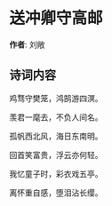 # 送冲卿守高邮

**作者**: 刘敞

## 诗词内容

鸡骛守樊笼，鸿鹄游四溟。

羡君一麾去，不负人间名。

孤帆西北风，海日东南明。

回首笑富贵，浮云亦何轻。

我忆童子时，彩衣戏五亭。

离怀重自感，堕泪沾长缨。


